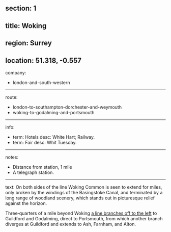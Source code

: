 section: 1
----
title: Woking
----
region: Surrey
----
location: 51.318, -0.557
----
company:
- london-and-south-western
----
route:
- london-to-southampton-dorchester-and-weymouth
- woking-to-godalming-and-portsmouth
----
info:
- term: Hotels
  desc: White Hart; Railway.
- term: Fair
  desc: Whit Tuesday.
----
notes:
- Distance from station, 1 mile
- A telegraph station.
----
text: On both sides of the line Woking Common is seen to extend for miles, only broken by the windings of the Basingstoke Canal, and terminated by a long range of woodland scenery, which stands out in picturesque relief against the horizon.

Three‐​quar­ters of a mile beyond Woking [a line branches off to the left](/routes/woking-to-godalming-and-portsmouth) to Guild­ford and Godalm­ing, direct to Ports­mouth, from which another branch diverges at Guild­ford and extends to Ash, Farnham, and Alton.
